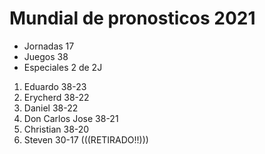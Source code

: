 


# Mundial de pronosticos 2021 #

* Jornadas 17
* Juegos 38
* Especiales 2 de 2J

1. Eduardo 38-23
2. Erycherd 38-22
3. Daniel 38-22
4. Don Carlos Jose 38-21
5. Christian 38-20
6. Steven 30-17 (((RETIRADO!!)))